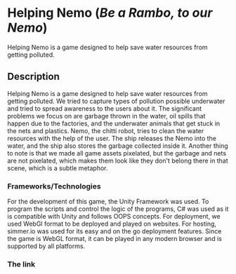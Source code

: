 # Helping Nemo (*Be a Rambo, to our Nemo*)
Helping Nemo is a game designed to help save water resources from getting polluted.

## Description
Helping Nemo is a game designed to help save water resources from getting polluted. We tried to capture types of pollution possible underwater and tried to spread awareness to the users about it.
The significant problems we focus on are garbage thrown in the water, oil spills that happen due to the factories, and the underwater animals that get stuck in the nets and plastics.
Nemo, the chitti robot, tries to clean the water resources with the help of the user. The ship releases the Nemo into the water, and the ship also stores the garbage collected inside it.
Another thing to note is that we made all game assets pixelated, but the garbage and nets are not pixelated, which makes them look like they don't belong there in that scene, which is a subtle metaphor.

### Frameworks/Technologies
For the development of this game, the Unity Framework was used. To program the scripts and control the logic of the programs, C# was used as it is compatible with Unity and follows OOPS concepts.
For deployment, we used WebGl format to be deployed and played on websites. For hosting, simmer.io was used for its easy and on the go deployment features.
Since the game is WebGL format, it can be played in any modern browser and is supported by all platforms.

### The link
